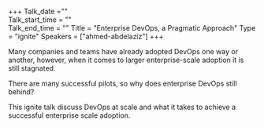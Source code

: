 +++ 
Talk_date =""  
Talk_start_time = ""  
Talk_end_time = "" 
Title = "Enterprise DevOps, a Pragmatic Approach" 
Type = "ignite" 
Speakers = ["ahmed-abdelaziz"] 
+++

Many companies and teams have already adopted DevOps one way or another,  however,  when it comes to larger enterprise-scale adoption it is still stagnated. 

There are many successful pilots, so why does enterprise DevOps still behind?

This ignite talk discuss DevOps at scale and what it takes to achieve a successful enterprise scale adoption. 